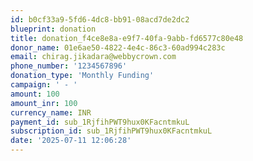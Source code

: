 ```yaml
---
id: b0cf33a9-5fd6-4dc8-bb91-08acd7de2dc2
blueprint: donation
title: donation_f4ce8e8a-e9f7-40fa-9abb-fd6577c80e48
donor_name: 01e6ae50-4822-4e4c-86c3-60ad994c283c
email: chirag.jikadara@webbycrown.com
phone_number: '1234567896'
donation_type: 'Monthly Funding'
campaign: ' - '
amount: 100
amount_inr: 100
currency_name: INR
payment_id: sub_1RjfihPWT9hux0KFacntmkuL
subscription_id: sub_1RjfihPWT9hux0KFacntmkuL
date: '2025-07-11 12:06:28'
---
```

